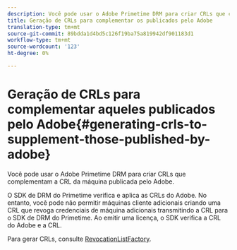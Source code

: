 ```yaml
---
description: Você pode usar o Adobe Primetime DRM para criar CRLs que complementam a CRL da máquina publicada pelo Adobe.
title: Geração de CRLs para complementar os publicados pelo Adobe
translation-type: tm+mt
source-git-commit: 89bdda1d4bd5c126f19ba75a819942df901183d1
workflow-type: tm+mt
source-wordcount: '123'
ht-degree: 0%

---
```



# Geração de CRLs para complementar aqueles publicados pelo Adobe{#generating-crls-to-supplement-those-published-by-adobe}

Você pode usar o Adobe Primetime DRM para criar CRLs que complementam a CRL da máquina publicada pelo Adobe.

O SDK de DRM do Primetime verifica e aplica as CRLs do Adobe. No entanto, você pode não permitir máquinas cliente adicionais criando uma CRL que revoga credenciais de máquina adicionais transmitindo a CRL para o SDK de DRM do Primetime. Ao emitir uma licença, o SDK verifica a CRL do Adobe e a CRL.

Para gerar CRLs, consulte [RevocationListFactory](https://help.adobe.com/en_US/primetime/api/drm-apis/server/javadocs-flashaccess-pro/com/adobe/flashaccess/sdk/revocation/RevocationListFactory.html).
